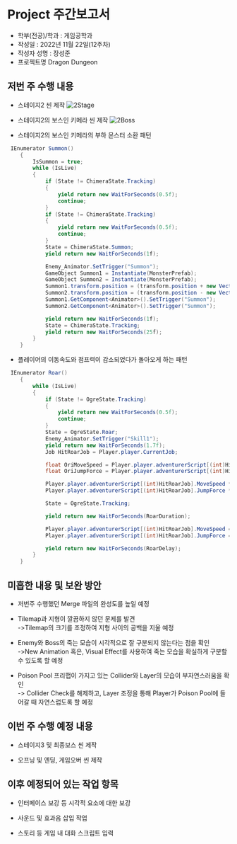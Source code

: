 # Project 주간보고서

- 학부(전공)/학과 : 게임공학과  
- 작성일 : 2022년 11월 22일(12주차)  
- 작성자 성명 : 장성준  
- 프로젝트명 Dragon Dungeon  

## 저번 주 수행 내용  
- 스테이지2 씬 제작
![2Stage](https://user-images.githubusercontent.com/114071471/203294160-35ea9fb2-ea31-471a-8f5b-99185c5ca027.PNG)

- 스테이지2의 보스인 키메라 씬 제작
![2Boss](https://user-images.githubusercontent.com/114071471/203294170-4da76eae-6478-4ee6-b160-c479abedea81.PNG)

- 스테이지2의 보스인 키메라의 부하 몬스터 소환 패턴
```C#
 IEnumerator Summon()
    {
        IsSummon = true;
        while (IsLive)
        {
            if (State != ChimeraState.Tracking)
            {
                yield return new WaitForSeconds(0.5f);
                continue;
            }
            if (State != ChimeraState.Tracking)
            {
                yield return new WaitForSeconds(0.5f);
                continue;
            }
            State = ChimeraState.Summon;
            yield return new WaitForSeconds(1f);

            Enemy_Animator.SetTrigger("Summon");
            GameObject Summon1 = Instantiate(MonsterPrefab);
            GameObject Summon2 = Instantiate(MonsterPrefab);
            Summon1.transform.position = (transform.position + new Vector3(SummonControlX, 0, 0));
            Summon2.transform.position = (transform.position - new Vector3(SummonControlX, 0, 0));
            Summon1.GetComponent<Animator>().SetTrigger("Summon");
            Summon2.GetComponent<Animator>().SetTrigger("Summon");

            yield return new WaitForSeconds(1f);
            State = ChimeraState.Tracking;
            yield return new WaitForSeconds(25f);
        }
    }
```

- 플레이어의 이동속도와 점프력이 감소되었다가 돌아오게 하는 패턴  
```C#
 IEnumerator Roar()
    {
        while (IsLive)
        {
            if (State != OgreState.Tracking)
            {
                yield return new WaitForSeconds(0.5f);
                continue;
            }
            State = OgreState.Roar;
            Enemy_Animator.SetTrigger("Skill1");
            yield return new WaitForSeconds(1.7f);
            Job HitRoarJob = Player.player.CurrentJob;

            float OriMoveSpeed = Player.player.adventurerScript[(int)HitRoarJob].MoveSpeed;
            float OriJumpForce = Player.player.adventurerScript[(int)HitRoarJob].JumpForce;

            Player.player.adventurerScript[(int)HitRoarJob].MoveSpeed *= 0.7f;
            Player.player.adventurerScript[(int)HitRoarJob].JumpForce *= 0.7f;

            State = OgreState.Tracking;

            yield return new WaitForSeconds(RoarDuration);

            Player.player.adventurerScript[(int)HitRoarJob].MoveSpeed = OriMoveSpeed;
            Player.player.adventurerScript[(int)HitRoarJob].JumpForce = OriJumpForce;

            yield return new WaitForSeconds(RoarDelay);
        }
    }
```

## 미흡한 내용 및 보완 방안  

- 저번주 수행했던 Merge 파일의 완성도를 높일 예정  

- Tilemap과 지형이 깔끔하지 않던 문제를 발견  
->Tilemap의 크기를 조정하여 지형 사이의 공백을 지울 예정  

- Enemy와 Boss의 죽는 모습이 시각적으로 잘 구분되지 않는다는 점을 확인  
->New Animation 혹은, Visual Effect를 사용하여 죽는 모습을 확실하게 구분할 수 있도록 할 예정  

- Poison Pool 프리팹이 가지고 있는 Collider와 Layer의 모습이 부자연스러움을 확인  
-> Collider Check를 해제하고, Layer 조정을 통해 Player가 Poison Pool에 들어갈 때 자연스럽도록 할 예정  

## 이번 주 수행 예정 내용  

- 스테이지3 및 최종보스 씬 제작  

- 오프닝 및 엔딩, 게임오버 씬 제작   

## 이후 예정되어 있는 작업 항목  

- 인터페이스 보강 등 시각적 요소에 대한 보강  

- 사운드 및 효과음 삽입 작업  

- 스토리 등 게임 내 대화 스크립트 입력  
